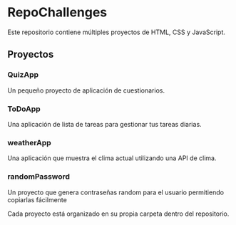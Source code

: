 # RepoChallenges

Este repositorio contiene múltiples proyectos de HTML, CSS y JavaScript.

## Proyectos

### QuizApp

Un pequeño proyecto de aplicación de cuestionarios.

### ToDoApp

Una aplicación de lista de tareas para gestionar tus tareas diarias.

### weatherApp

Una aplicación que muestra el clima actual utilizando una API de clima.

### randomPassword

Un proyecto que genera contraseñas random para el usuario permitiendo copiarlas fácilmente

Cada proyecto está organizado en su propia carpeta dentro del repositorio.